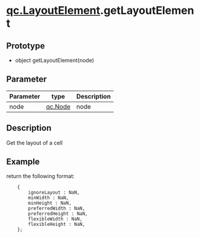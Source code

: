 # [qc.LayoutElement](LayoutElement.md).getLayoutElement

## Prototype
* object getLayoutElement(node)

## Parameter
| Parameter | type | Description |
| ------------- | ------------- | -------------|
| node | [qc.Node](../gameobject/CNode.md) | node |

## Description
Get the layout of a cell

## Example
return the following format:
````
    {
        ignoreLayout : NaN,
        minWidth : NaN,
        minHeight : NaN,
        preferredWidth : NaN,
        preferredHeight : NaN,
        flexibleWidth : NaN,
        flexibleHeight : NaN,
    };
````
